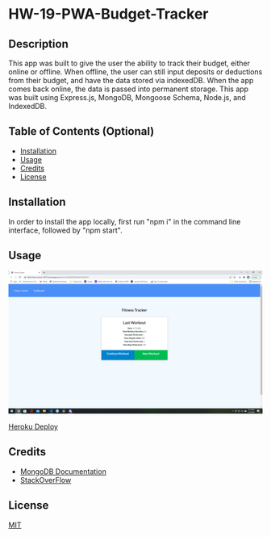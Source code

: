 # HW-19-PWA-Budget-Tracker

## Description

This app was built to give the user the ability to track their budget, either online or offline. When offline, the user can still input deposits or deductions from their budget, and have the data stored via indexedDB. When the app comes back online, the data is passed into permanent storage. This app was built using Express.js, MongoDB, Mongoose Schema, Node.js, and IndexedDB.

## Table of Contents (Optional)

- [Installation](#installation)
- [Usage](#usage)
- [Credits](#credits)
- [License](#license)

## Installation

In order to install the app locally, first run "npm i" in the command line interface, followed by "npm start". 

## Usage


![Preview](https://raw.githubusercontent.com/hargis32/HW-18-NoSql-Workout-Track/main/assets/images/screenshot.png)

[Heroku Deploy](https://glacial-journey-13701.herokuapp.com/)
  

## Credits

- [MongoDB Documentation](https://docs.mongodb.com/manual/reference/operator/aggregation/addFields/)
- [StackOverFlow](https://stackoverflow.com/)

## License
[MIT](https://choosealicense.com/licenses/mit/)
